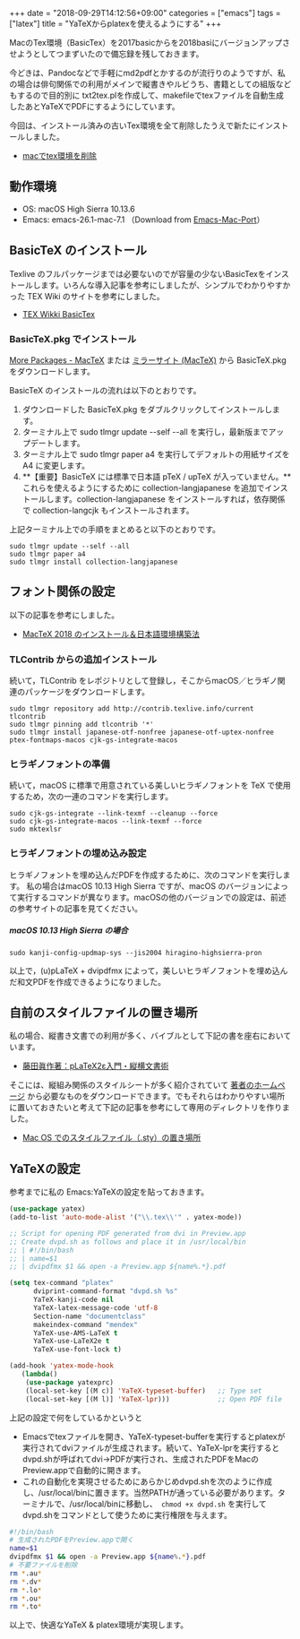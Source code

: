 +++
date = "2018-09-29T14:12:56+09:00"
categories = ["emacs"]
tags = ["latex"]
title = "YaTeXからplatexを使えるようにする"
+++

MacのTex環境（BasicTex）を2017basicからを2018basiにバージョンアップさせようとしてつまずいたので備忘録を残しておきます。

今どきは、Pandocなどで手軽にmd2pdfとかするのが流行りのようですが、私の場合は俳句関係での利用がメインで縦書きやルビうち、書籍としての組版などもするので目的別に txt2tex.plを作成して、makefileでtexファイルを自動生成したあとYaTeXでPDFにするようにしています。

今回は、インストール済みの古いTex環境を全て削除したうえで新たにインストールしました。

<!--more-->

- [macでtex環境を削除](https://qiita.com/tetsuo_jp/items/04a66b8f42946b5c5a5a) 


## 動作環境

- OS: macOS High Sierra 10.13.6
- Emacs: emacs-26.1-mac-7.1 （Download from [Emacs-Mac-Port](https://github.com/railwaycat/homebrew-emacsmacport/releases)） 

## BasicTeX のインストール

Texlive のフルパッケージまでは必要ないのでが容量の少ないBasicTexをインストールします。いろんな導入記事を参考にしましたが、シンプルでわかりやすかった TEX Wiki のサイトを参考にしました。 

- [TEX Wikki BasicTex](https://texwiki.texjp.org/?BasicTeX) 

### BasicTeX.pkg でインストール

[More Packages - MacTeX](http://tug.org/mactex/morepackages.html) または [ミラーサイト (MacTeX)](https://texwiki.texjp.org/?MacTeX#mirror) から BasicTeX.pkg をダウンロードします。

BasicTeX のインストールの流れは以下のとおりです。

1. ダウンロードした BasicTeX.pkg をダブルクリックしてインストールします。
2. ターミナル上で sudo tlmgr update --self --all を実行し，最新版までアップデートします。
3. ターミナル上で sudo tlmgr paper a4 を実行してデフォルトの用紙サイズを A4 に変更します。
4. **【重要】BasicTeX には標準で日本語 pTeX / upTeX が入っていません。**これらを使えるようにするために collection-langjapanese を追加でインストールします。collection-langjapanese をインストールすれば，依存関係で collection-langcjk もインストールされます。

上記ターミナル上での手順をまとめると以下のとおりです。

```shell
sudo tlmgr update --self --all 
sudo tlmgr paper a4 
sudo tlmgr install collection-langjapanese
```

## フォント関係の設定
以下の記事を参考にしました。

- [MacTeX 2018 のインストール＆日本語環境構築法](http://doratex.hatenablog.jp/entry/20180501/1525144736#5) 


### TLContrib からの追加インストール
続いて，TLContrib をレポジトリとして登録し，そこからmacOS／ヒラギノ関連のパッケージをダウンロードします。

```shell
sudo tlmgr repository add http://contrib.texlive.info/current tlcontrib
sudo tlmgr pinning add tlcontrib '*'
sudo tlmgr install japanese-otf-nonfree japanese-otf-uptex-nonfree ptex-fontmaps-macos cjk-gs-integrate-macos
```

### ヒラギノフォントの準備
続いて，macOS に標準で用意されている美しいヒラギノフォントを TeX で使用するため，次の一連のコマンドを実行します。

```shell
sudo cjk-gs-integrate --link-texmf --cleanup --force
sudo cjk-gs-integrate-macos --link-texmf --force
sudo mktexlsr
```

### ヒラギノフォントの埋め込み設定

ヒラギノフォントを埋め込んだPDFを作成するために、次のコマンドを実行します。
私の場合はmacOS 10.13 High Sierra ですが、macOS のバージョンによって実行するコマンドが異なります。macOSの他のバージョンでの設定は、前述の参考サイトの記事を見てください。


##### macOS 10.13 High Sierra の場合

```shell
sudo kanji-config-updmap-sys --jis2004 hiragino-highsierra-pron
```


以上で，(u)pLaTeX + dvipdfmx によって，美しいヒラギノフォントを埋め込んだ和文PDFを作成できるようになりました。

## 自前のスタイルファイルの置き場所

私の場合、縦書き文書での利用が多く、バイブルとして下記の書を座右においています。

- [藤田眞作著：pLaTeX2ε入門・縦横文書術](http://xymtex.my.coocan.jp/fujitas2/texlatex/index.html) 

そこには、縦組み関係のスタイルシートが多く紹介されていて [著者のホームページ](http://xymtex.my.coocan.jp/fujitas2/texlatex/index.html) から必要なものをダウンロードできます。でもそれらはわかりやすい場所に置いておきたいと考えて下記の記事を参考にして専用のディレクトリを作りました。

- [Mac OS でのスタイルファイル（.sty）の置き場所](http://ijairai.hatenablog.com/entry/2015/07/31/235043) 

## YaTeXの設定
参考までに私の Emacs:YaTeXの設定を貼っておきます。

````lisp
(use-package yatex)
(add-to-list 'auto-mode-alist '("\\.tex\\'" . yatex-mode))

;; Script for opening PDF generated from dvi in ​​Preview.app
;; Create dvpd.sh as follows and place it in /usr/local/bin
;; | #!/bin/bash
;; | name=$1
;; | dvipdfmx $1 && open -a Preview.app ${name%.*}.pdf

(setq tex-command "platex"
      dviprint-command-format "dvpd.sh %s"
      YaTeX-kanji-code nil
      YaTeX-latex-message-code 'utf-8
      Section-name "documentclass"
      makeindex-command "mendex"
      YaTeX-use-AMS-LaTeX t
      YaTeX-use-LaTeX2e t
      YaTeX-use-font-lock t)

(add-hook 'yatex-mode-hook
   (lambda()
    (use-package yatexprc)
    (local-set-key [(M c)] 'YaTeX-typeset-buffer)   ;; Type set
    (local-set-key [(M l)] 'YaTeX-lpr)))            ;; Open PDF file
````


上記の設定で何をしているかというと

- Emacsでtexファイルを開き、YaTeX-typeset-bufferを実行するとplatexが実行されてdviファイルが生成されます。続いて、YaTeX-lprを実行するとdvpd.shが呼ばれてdvi->PDFが実行され、生成されたPDFをMacのPreview.appで自動的に開きます。 
- これの自動化を実現させるためにあらかじめdvpd.shを次のように作成し、/usr/local/binに置きます。当然PATHが通っている必要があります。ターミナルで、/usr/local/binに移動し、```` chmod +x dvpd.sh```` を実行して dvpd.shをコマンドとして使うために実行権限を与えます。

````sh
#!/bin/bash
# 生成されたPDFをPreview.appで開く
name=$1
dvipdfmx $1 && open -a Preview.app ${name%.*}.pdf
# 不要ファイルを削除
rm *.au*
rm *.dv*
rm *.lo*
rm *.ou*
rm *.to*
````

以上で、快適なYaTeX & platex環境が実現します。
